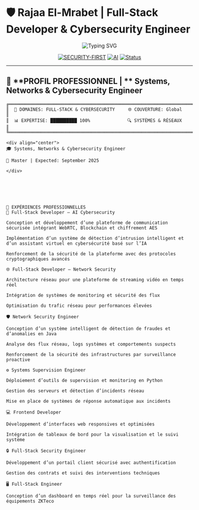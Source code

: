 # 🛡️ Rajaa El-Mrabet | Full-Stack Developer & Cybersecurity Engineer

<div align="center">

![Typing SVG](https://readme-typing-svg.herokuapp.com?font=Orbitron&size=30&duration=3000&pause=1000&color=00F7FF&center=true&vCenter=true&multiline=true&width=800&height=100&lines=Full-Stack+Developer+%26+Cybersecurity+Engineer)

[![SECURITY-FIRST](https://img.shields.io/badge/SECURITY-FIRST-red?style=for-the-badge&logo=shield&logoColor=white)](https://github.com/rajaa-01)
[![AI](https://img.shields.io/badge/AI-POWERED-blue?style=for-the-badge&logo=openai&logoColor=white)](https://github.com/rajaa-01)
[![Status](https://img.shields.io/badge/STATUS-ACTIVE-green?style=for-the-badge&logo=target&logoColor=white)](https://github.com/rajaa-01)

</div>

---

## 🚨 **PROFIL PROFESSIONNEL | ** Systems, Networks & Cybersecurity Engineer

```ascii
╔═════════════════════════════════════════════════════════════════════════════════════════════╗
║  🎯 DOMAINES: FULL-STACK & CYBERSECURITY     🌐 COUVERTURE: Global                         ║
║  📊 EXPERTISE: ██████████ 100%              🔍 SYSTÈMES & RÉSEAUX                          ║
╚═════════════════════════════════════════════════════════════════════════════════════════════╝

<div align="center">
🎓 Systems, Networks & Cybersecurity Engineer

🏫 Master | Expected: September 2025

</div>






💼 EXPÉRIENCES PROFESSIONNELLES
🔐 Full-Stack Developer – AI Cybersecurity

Conception et développement d’une plateforme de communication sécurisée intégrant WebRTC, Blockchain et chiffrement AES

Implémentation d’un système de détection d’intrusion intelligent et d’un assistant virtuel en cybersécurité basé sur l’IA

Renforcement de la sécurité de la plateforme avec des protocoles cryptographiques avancés

🌐 Full-Stack Developer – Network Security

Architecture réseau pour une plateforme de streaming vidéo en temps réel

Intégration de systèmes de monitoring et sécurité des flux

Optimisation du trafic réseau pour performances élevées

🛡️ Network Security Engineer

Conception d’un système intelligent de détection de fraudes et d’anomalies en Java

Analyse des flux réseau, logs systèmes et comportements suspects

Renforcement de la sécurité des infrastructures par surveillance proactive

⚙️ Systems Supervision Engineer

Déploiement d’outils de supervision et monitoring en Python

Gestion des serveurs et détection d’incidents réseau

Mise en place de systèmes de réponse automatique aux incidents

💻 Frontend Developer

Développement d’interfaces web responsives et optimisées

Intégration de tableaux de bord pour la visualisation et le suivi système

🔒 Full-Stack Security Engineer

Développement d’un portail client sécurisé avec authentification

Gestion des contrats et suivi des interventions techniques

🖥️ Full-Stack Engineer

Conception d’un dashboard en temps réel pour la surveillance des équipements ZKTeco
